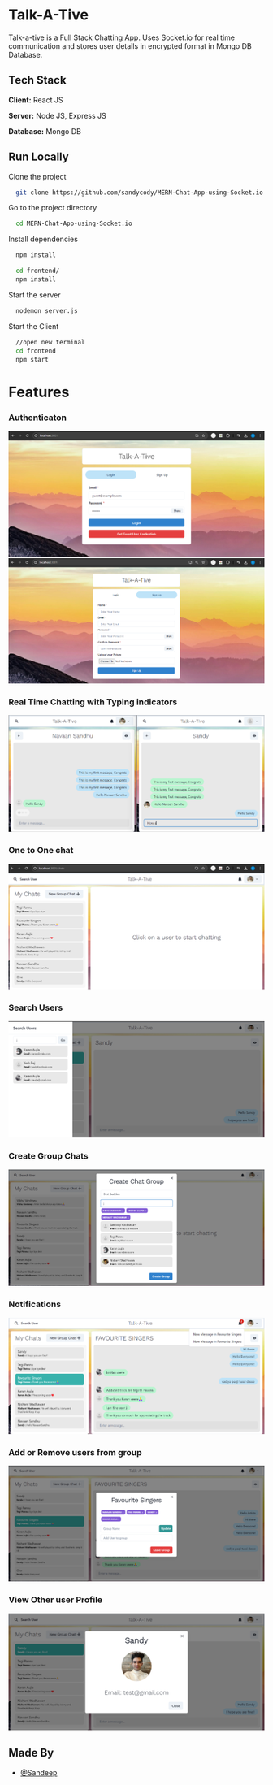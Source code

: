 
# Talk-A-Tive

Talk-a-tive is a Full Stack Chatting App.
Uses Socket.io for real time communication and stores user details in encrypted format in Mongo DB Database.
## Tech Stack

**Client:** React JS

**Server:** Node JS, Express JS

**Database:** Mongo DB
  
## Run Locally

Clone the project

```bash
  git clone https://github.com/sandycody/MERN-Chat-App-using-Socket.io
```

Go to the project directory

```bash
  cd MERN-Chat-App-using-Socket.io
```

Install dependencies

```bash
  npm install
```

```bash
  cd frontend/
  npm install
```

Start the server

```bash
  nodemon server.js
```
Start the Client

```bash
  //open new terminal
  cd frontend
  npm start
```

  
# Features

### Authenticaton
![](https://github.com/sandycody/MERN-Chat-App-using-Socket.io/blob/main/screenshots/Login.png)
![](https://github.com/sandycody/MERN-Chat-App-using-Socket.io/blob/main/screenshots/Signup.png)
### Real Time Chatting with Typing indicators
![](https://github.com/sandycody/MERN-Chat-App-using-Socket.io/blob/main/screenshots/RealTime.png)
### One to One chat
![](https://github.com/sandycody/MERN-Chat-App-using-Socket.io/blob/main/screenshots/Mainscreen.png)
### Search Users
![](https://github.com/sandycody/MERN-Chat-App-using-Socket.io/blob/main/screenshots/Search%20Users.png)
### Create Group Chats
![](https://github.com/sandycody/MERN-Chat-App-using-Socket.io/blob/main/screenshots/Create%20Group.png)
### Notifications 
![](https://github.com/sandycody/MERN-Chat-App-using-Socket.io/blob/main/screenshots/Notification.png)
### Add or Remove users from group
![](https://github.com/sandycody/MERN-Chat-App-using-Socket.io/blob/main/screenshots/AddORRemove.png)
### View Other user Profile
![](https://github.com/sandycody/MERN-Chat-App-using-Socket.io/blob/main/screenshots/Profile.png)
## Made By

- [@Sandeep](https://github.com/sandycody)

  
